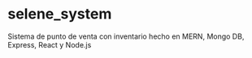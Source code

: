 # selene_system
Sistema de punto de venta con inventario hecho en MERN, Mongo DB, Express, React y Node.js
